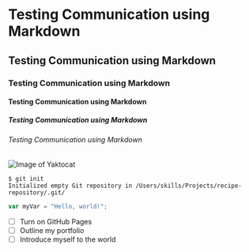 # Testing Communication using Markdown #

## Testing Communication using Markdown ##

### Testing Communication using Markdown ###

#### Testing Communication using Markdown ####

##### Testing Communication using Markdown #####

###### Testing Communication using Markdown ######


![Image of Yaktocat](https://octodex.github.com/images/yaktocat.png)


```
$ git init
Initialized empty Git repository in /Users/skills/Projects/recipe-repository/.git/
```

``` javascript
var myVar = "Hello, world!";
```

- [ ] Turn on GitHub Pages
- [ ] Outline my portfolio
- [ ] Introduce myself to the world
